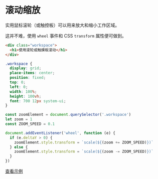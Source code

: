 # 滚动缩放

实用鼠标滚轮（或触控板）可以用来放大和缩小工作区域。

这并不难，使用 `wheel` 事件和 CSS `transform` 属性便可做到。

```html
<div class="workspace">
  <h1>使用滚轮或触摸板滚动</h1>
</div>
```

```css
.workspace {
  display: grid;
  place-items: center;
  position: fixed;
  top: 0;
  left: 0;
  width: 100%;
  height: 100vh;
  font: 700 12px system-ui;
}
```

```js
const zoomElement = document.querySelector('.workspace')
let zoom = 1
const ZOOM_SPEED = 0.1

document.addEventListener('wheel', function (e) {
  if (e.deltaY > 0) {
    zoomElement.style.transform = `scale(${(zoom += ZOOM_SPEED)})`
  } else {
    zoomElement.style.transform = `scale(${(zoom -= ZOOM_SPEED)})`
  }
})
```

[查看示例](https://code.juejin.cn/pen/7127608934470254627)
